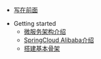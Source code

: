<!-- docs/_sidebar.md -->
* [写在前面](README.md)
- Getting started
  - [微服务架构介绍](microserver-introduce.md)
  - [SpringCloud Alibaba介绍](spring-cloud-alibaba-introduce.md)
  - [搭建基本骨架](env-building.md)